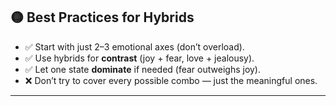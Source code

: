 ## 🟡 Best Practices for Hybrids

* ✅ Start with just 2–3 emotional axes (don’t overload).
* ✅ Use hybrids for **contrast** (joy + fear, love + jealousy).
* ✅ Let one state **dominate** if needed (fear outweighs joy).
* ❌ Don’t try to cover every possible combo — just the meaningful ones.

---
